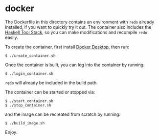 # docker

The Dockerfile in this directory contains an environment with `redo` already installed, if you want to quickly try it out. The container also includes the [Haskell Tool Stack](https://docs.haskellstack.org/en/stable/install_and_upgrade/), so you can make modifications and recompile `redo` easily.

To create the container, first install [Docker Desktop](https://www.docker.com/products/docker-desktop/), then run:

   ```
   $ ./create_container.sh
   ```

Once the container is built, you can log into the container by running.

   ```
   $ ./login_container.sh
   ```

`redo` will already be included in the build path.

The container can be started or stopped via:

  ```
  $ ./start_container.sh
  $ ./stop_container.sh
  ```

and the image can be recreated from scratch by running:
  
  ```
  $ ./build_image.sh
  ```

Enjoy.
